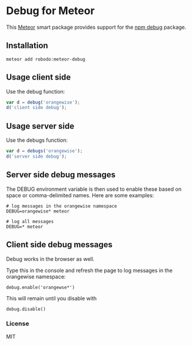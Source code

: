 # Debug for Meteor

This [Meteor](https://www.meteor.com/) smart package provides support for
the [npm debug](https://www.npmjs.com/package/debug) package.


## Installation

    meteor add robodo:meteor-debug


## Usage client side

Use the debug function:

```javascript
var d = debug('orangewise');
d('client side debug');
```


## Usage server side

Use the debugs function:

```javascript
var d = debugs('orangewise');
d('server side debug');
```

## Server side debug messages

The DEBUG environment variable is then used to enable these based on space or comma-delimited names. Here are some examples:

    # log messages in the orangewise namespace
    DEBUG=orangewise* meteor

    # log all messages
    DEBUG=* meteor


## Client side debug messages

Debug works in the browser as well.

Type this in the console and refresh the page to log messages in the orangewise namespace:

    debug.enable('orangewse*')
    
This will remain until you disable with 

    debug.disable()


### License

MIT

